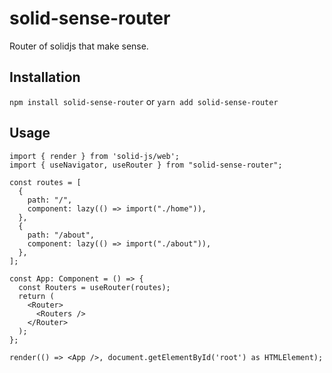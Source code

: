 # solid-sense-router

Router of solidjs that make sense.

## Installation

`npm install solid-sense-router` or `yarn add solid-sense-router`

## Usage

``` typescriptreact
import { render } from 'solid-js/web';
import { useNavigator, useRouter } from "solid-sense-router";

const routes = [
  {
    path: "/",
    component: lazy(() => import("./home")),
  },
  {
    path: "/about",
    component: lazy(() => import("./about")),
  },
];

const App: Component = () => {
  const Routers = useRouter(routes);
  return (
    <Router>
      <Routers />
    </Router>
  );
};

render(() => <App />, document.getElementById('root') as HTMLElement);
```
